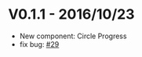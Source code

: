 # V0.1.1 - 2016/10/23
- New component: Circle Progress
- fix bug: [#29](https://github.com/vum-team/vum/issues/29)
